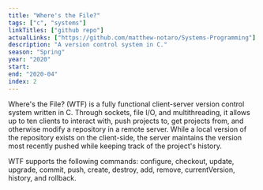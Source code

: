 ```yaml
---
title: "Where's the File?"
tags: ["c", "systems"]
linkTitles: ["github repo"]
actualLinks: ["https://github.com/matthew-notaro/Systems-Programming"]
description: "A version control system in C."
season: "Spring"
year: "2020"
start:
end: "2020-04"
index: 2
---
```


Where's the File? (WTF) is a fully functional client-server version control system written in C. Through sockets, file I/O, and multithreading, it allows up to ten clients to interact with, push projects to, get projects from, and otherwise modify a repository in a remote server. While a local version of the repository exists on the client-side, the server maintains the version most recently pushed while keeping track of the project's history.

WTF supports the following commands: configure, checkout, update, upgrade, commit, push, create, destroy, add, remove, currentVersion, history, and rollback.
